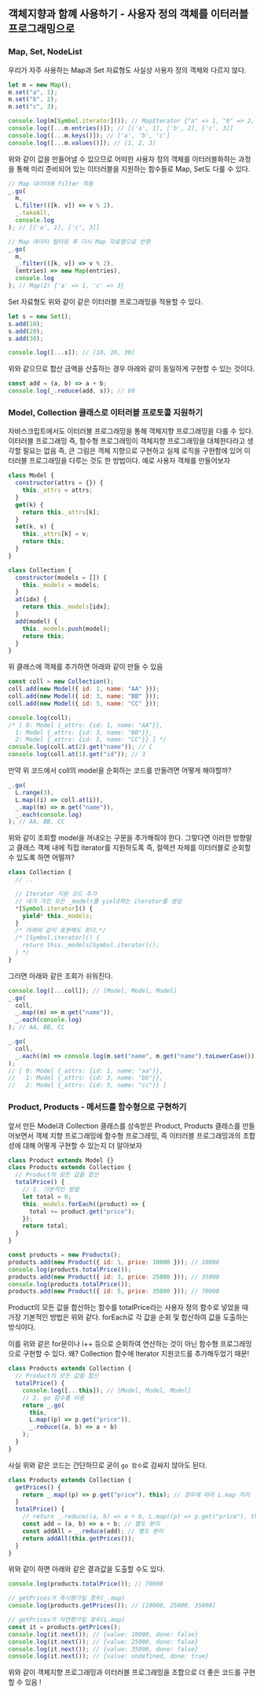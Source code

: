 ﻿## 객체지향과 함꼐 사용하기 - 사용자 정의 객체를 이터러블 프로그래밍으로

### Map, Set, NodeList

우리가 자주 사용하는 Map과 Set 자료형도 사실상 사용자 정의 객체와 다르지 않다.

```jsx
let m = new Map();
m.set("a", 1);
m.set("b", 2);
m.set("c", 3);

console.log(m[Symbol.iterator]()); // MapIterator {"a" => 1, "b" => 2, "c" => 3}
console.log([...m.entries()]); // [['a', 1], ['b', 2], ['c', 3]]
console.log([...m.keys()]); // ['a', 'b', 'c']
console.log([...m.values()]); // [1, 2, 3]
```

위와 같이 값을 만들어낼 수 있으므로 어떠한 사용자 정의 객체를 이터러블화하는 과정을 통해
미리 준비되어 있는 이터러블을 지원하는 함수들로 Map, Set도 다룰 수 있다.

```jsx
// Map 데이터에 filter 적용
_.go(
  m,
  L.filter(([k, v]) => v % 2),
  _.takeAll,
  console.log
); // [['a', 1], ['c', 3]]

// Map 데이터 필터링 후 다시 Map 자료형으로 반환
_.go(
  m,
  _.filter(([k, v]) => v % 2),
  (entries) => new Map(entries),
  console.log
); // Map(2) {'a' => 1, 'c' => 3}
```

Set 자료형도 위와 같이 같은 이터러블 프로그래밍을 적용할 수 있다.

```jsx
let s = new Set();
s.add(10);
s.add(20);
s.add(30);

console.log([...s]); // [10, 20, 30]
```

위와 같으므로 합산 금액을 산출하는 경우 아래와 같이 동일하게 구현할 수 있는 것이다.

```jsx
const add = (a, b) => a + b;
console.log(_.reduce(add, s)); // 60
```

### Model, Collection 클래스로 이터러블 프로토콜 지원하기

자바스크립트에서도 이터러블 프로그래밍을 통해 객체지향 프로그래밍을 다룰 수 있다.
이터러블 프로그래밍 즉, 함수형 프로그래밍이 객체지향 프로그래밍을 대체한다라고 생각할 필요는 없음
즉, 큰 그림은 객체 지향으로 구현하고 실제 로직을 구현함에 있어 이터러블 프로그래밍을 다루는 것도 한 방법이다. 예로 사용자 객체를 만들어보자

```jsx
class Model {
  constructor(attrs = {}) {
    this._attrs = attrs;
  }
  get(k) {
    return this._attrs[k];
  }
  set(k, v) {
    this._attrs[k] = v;
    return this;
  }
}

class Collection {
  constructor(models = []) {
    this._models = models;
  }
  at(idx) {
    return this._models[idx];
  }
  add(model) {
    this._models.push(model);
    return this;
  }
}
```

위 클래스에 객체를 추가하면 아래와 같이 만들 수 있음

```jsx
const coll = new Collection();
coll.add(new Model({ id: 1, name: "AA" }));
coll.add(new Model({ id: 3, name: "BB" }));
coll.add(new Model({ id: 5, name: "CC" }));

console.log(coll);
/* [ 0: Model {_attrs: {id: 1, name: "AA"}},
  1: Model {_attrs: {id: 3, name: "BB"}},
  2: Model {_attrs: {id: 5, name: "CC"}} ] */
console.log(coll.at(2).get("name")); // C
console.log(coll.at(1).get("id")); // 3
```

만약 위 코드에서 coll의 model을 순회하는 코드를 만들려면 어떻게 해야할까?

```jsx
_.go(
  L.range(3),
  L.map((i) => coll.at(i)),
  _.map((m) => m.get("name")),
  _.each(console.log)
); // AA, BB, CC
```

위와 같이 조회할 model을 꺼내오는 구문을 추가해줘야 한다.
그렇다면 이러한 방향말고 클래스 객체 내에 직접 iterator를 지원하도록 즉, 컬렉션 자체를 이터러블로 순회할 수 있도록 하면 어떨까?

```jsx
class Collection {
  // ..

  // Iterator 지원 코드 추가
  // 내가 가진 모든 _models를 yield하는 iterator를 생성
  *[Symbol.iterator]() {
    yield* this._models;
  }
  /* 아래와 같이 표현해도 된다.*/
  /* [Symbol.iterator]() {
    return this._models[Symbol.iterator]();
  } */
}
```

그러면 아래와 같은 조회가 쉬워진다.

```jsx
console.log([...coll]); // [Model, Model, Model]
_.go(
  coll,
  _.map((m) => m.get("name")),
  _.each(console.log)
); // AA, BB, CC

_.go(
  coll,
  _.each((m) => console.log(m.set("name", m.get("name").toLowerCase())))
);
// [ 0: Model {_attrs: {id: 1, name: "aa"}},
//	 1: Model {_attrs: {id: 3, name: "bb"}},
//   2: Model {_attrs: {id: 5, name: "cc"}} ]
```

### Product, Products - 메서드를 함수형으로 구현하기

앞서 만든 Model과 Collection 클래스를 상속받은 Product, Products 클래스를 만들어보면서 객체 지향 프로그래밍에 함수형 프로그래밍, 즉 이터러블 프로그래밍과의 조합성에 대해 어떻게 구현할 수 있는지 더 알아보자

```jsx
class Product extends Model {}
class Products extends Collection {
  // Product의 모든 값을 합산
  totalPrice() {
    // 1. 기본적인 방법
    let total = 0;
    this._models.forEach((product) => {
      total += product.get("price");
    });
    return total;
  }
}

const products = new Products();
products.add(new Product({ id: 1, price: 10000 })); // 10000
console.log(products.totalPrice());
products.add(new Product({ id: 3, price: 25000 })); // 35000
console.log(products.totalPrice());
products.add(new Product({ id: 5, price: 35000 })); // 70000
```

Product의 모든 값을 합산하는 함수를 totalPrice라는 사용자 정의 함수로 넣었을 때 가장 기본적인 방법은 위와 같다. forEach로 각 값을 순회 및 합산하여 값을 도출하는 방식이다.

이를 위와 같은 for문이나 i++ 등으로 순회하여 연산하는 것이 아닌 함수형 프로그래밍으로 구현할 수 있다.
왜? Collection 함수에 Iterator 지원코드를 추가해두었기 때문!

```jsx
class Products extends Collection {
  // Product의 모든 값을 합산
  totalPrice() {
    console.log([...this]); // [Model, Model, Model]
    // 2. go 함수를 이용
    return _.go(
      this,
      L.map((p) => p.get("price")),
      _.reduce((a, b) => a + b)
    );
  }
}
```

사실 위와 같은 코드는 간단하므로 굳이 `go 함수`로 감싸지 않아도 된다.

```jsx
class Products extends Collection {
  getPrices() {
    return _.map((p) => p.get("price"), this); // 경우에 따라 L.map 처리
  }
  totalPrice() {
    // return _.reduce((a, b) => a + b, L.map((p) => p.get("price"), this);
    const add = (a, b) => a + b; // 별도 분리
    const addAll = _.reduce(add); // 별도 분리
    return addAll(this.getPrices());
  }
}
```

위와 같이 하면 아래와 같은 결과값을 도출할 수도 있다.

```jsx
console.log(products.totalPrice()); // 70000

// getPrices가 즉시평가일 경우(_.map)
console.log(products.getPrices()); // [10000, 25000, 35000]

// getPrices가 지연평가일 경우(L.map)
const it = products.getPrices();
console.log(it.next()); // {value: 10000, done: false}
console.log(it.next()); // {value: 25000, done: false}
console.log(it.next()); // {value: 35000, done: false}
console.log(it.next()); // {value: undefined, done: true}
```

위와 같이 객체지향 프로그래밍과 이터러블 프로그래밍을 조합으로 더 좋은 코드를 구현할 수 있음 !
